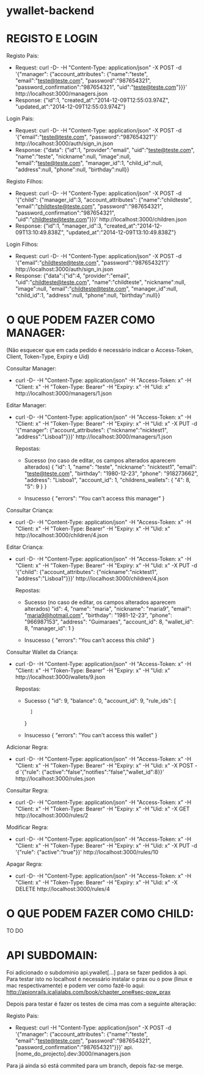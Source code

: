 ywallet-backend
===============


REGISTO E LOGIN
===============

Registo Pais:
- Request: curl -D- -H "Content-Type: application/json" -X POST -d '{"manager": {"account_attributes": {"name":"teste", "email":"teste@teste.com", "password":"987654321", "password_confirmation":"987654321", "uid":"teste@teste.com"}}}' http://localhost:3000/managers.json
- Response: {"id":1, "created_at":"2014-12-09T12:55:03.974Z", "updated_at":"2014-12-09T12:55:03.974Z"}

Login Pais:
- Request: curl -D- -H "Content-Type: application/json" -X POST -d '{"email":"teste@teste.com", "password":"987654321"}' http://localhost:3000/auth/sign_in.json
- Response: {"data": {"id":1, "provider":"email", "uid":"teste@teste.com", "name":"teste", "nickname":null, "image":null, "email":"teste@teste.com", "manager_id":1, "child_id":null, "address":null, "phone":null, "birthday":null}}


Registo Filhos:
- Request: curl -D- -H "Content-Type: application/json" -X POST -d '{"child": {"manager_id":3, "account_attributes": {"name":"childteste", "email":"childteste@teste.com", "password":"987654321", "password_confirmation":"987654321", "uid":"childteste@teste.com"}}}' http://localhost:3000/children.json
- Response: {"id":1, "manager_id":3, "created_at":"2014-12-09T13:10:49.838Z", "updated_at":"2014-12-09T13:10:49.838Z"}

Login Filhos:
- Request: curl -D- -H "Content-Type: application/json" -X POST -d '{"email":"childteste@teste.com", "password":"987654321"}' http://localhost:3000/auth/sign_in.json
- Response: {"data":{"id":4, "provider":"email", "uid":"childteste@teste.com", "name":"childteste", "nickname":null, "image":null, "email":"childteste@teste.com", "manager_id":null, "child_id":1, "address":null, "phone":null, "birthday":null}}

O QUE PODEM FAZER COMO MANAGER:
===============================
(Não esquecer que em cada pedido é necessário indicar o Access-Token, Client, Token-Type, Expiry e Uid)

Consultar Manager:
- curl -D- -H "Content-Type: application/json" -H "Access-Token: x" -H "Client: x" -H "Token-Type: Bearer" -H "Expiry: x" -H "Uid: x" http://localhost:3000/managers/1.json

Editar Manager:
- curl -D- -H "Content-Type: application/json" -H "Access-Token: x" -H "Client: x" -H "Token-Type: Bearer" -H "Expiry: x" -H "Uid: x" -X PUT -d '{"manager": {"account_attributes": {"nickname":"nicktest1", "address":"Lisboa1"}}}' http://localhost:3000/managers/1.json

	Repostas:

	- Sucesso (no caso de editar, os campos alterados aparecem alterados)
		{
		    "id": 1,
		    "name": "teste",
		    "nickname": "nicktest1",
		    "email": "teste@teste.com",
		    "birthday": "1980-12-23",
		    "phone": "918273662",
		    "address": "Lisboa1",
		    "account_id": 1,
		    "childrens_wallets": {
		        "4": 8,
		        "5": 9
		    }
		}

	- Insucesso
		{
		    "errors": "You can't access this manager"
		}

Consultar Criança:
- curl -D- -H "Content-Type: application/json" -H "Access-Token: x" -H "Client: x" -H "Token-Type: Bearer" -H "Expiry: x" -H "Uid: x" http://localhost:3000/children/4.json

Editar Criança:
- curl -D- -H "Content-Type: application/json" -H "Access-Token: x" -H "Client: x" -H "Token-Type: Bearer" -H "Expiry: x" -H "Uid: x" -X PUT -d '{"child": {"account_attributes": {"nickname":"nicktest1", "address":"Lisboa1"}}}' http://localhost:3000/children/4.json

	Repostas:

	- Sucesso (no caso de editar, os campos alterados aparecem alterados)
		    "id": 4,
		    "name": "maria",
		    "nickname": "maria9",
		    "email": "maria9@hotmail.com",
		    "birthday": "1981-12-23",
		    "phone": "966987153",
		    "address": "Guimaraes",
		    "account_id": 8,
		    "wallet_id": 8,
		    "manager_id": 1
		}

	- Insucesso
		{
	    "errors": "You can't access this child"
		}

Consultar Wallet da Criança:
- curl -D- -H "Content-Type: application/json" -H "Access-Token: x" -H "Client: x" -H "Token-Type: Bearer" -H "Expiry: x" -H "Uid: x" http://localhost:3000/wallets/9.json

	Repostas:

	- Sucesso
		{
		    "id": 9,
		    "balance": 0,
		    "account_id": 9,
		    "rule_ids": [

		    ]
		}

	- Insucesso
		{
	    "errors": "You can't access this wallet"
		}

Adicionar Regra:

- curl -D- -H "Content-Type: application/json" -H "Access-Token: x" -H "Client: x" -H "Token-Type: Bearer" -H "Expiry: x" -H "Uid: x" -X POST -d '{"rule": {"active":"false","notifies":"false","wallet_id":8}}' http://localhost:3000/rules.json

Consultar Regra:

- curl -D- -H "Content-Type: application/json" -H "Access-Token: x" -H "Client: x" -H "Token-Type: Bearer" -H "Expiry: x" -H "Uid: x" -X GET http://localhost:3000/rules/2

Modificar Regra:

- curl -D- -H "Content-Type: application/json" -H "Access-Token: x" -H "Client: x" -H "Token-Type: Bearer" -H "Expiry: x" -H "Uid: x" -X PUT -d '{"rule": {"active":"true"}}' http://localhost:3000/rules/10

Apagar Regra:

- curl -D- -H "Content-Type: application/json" -H "Access-Token: x" -H "Client: x" -H "Token-Type: Bearer" -H "Expiry: x" -H "Uid: x" -X DELETE http://localhost:3000/rules/4


O QUE PODEM FAZER COMO CHILD:
===============================
TO DO




API SUBDOMAIN:
===============================

Foi adicionado o subdominio api.ywallet[...] para se fazer pedidos à api.
Para testar isto no localhost é necessário instalar o prax ou o pow (linux e mac respectivamente) e podem ver como fazê-lo aqui: http://apionrails.icalialabs.com/book/chapter_one#sec-pow_prax

Depois para testar é fazer os testes de cima mas com a seguinte alteração:

Registo Pais:
- Request: curl -H "Content-Type: application/json" -X POST -d '{"manager": {"account_attributes": {"name":"teste", "email":"teste@teste.com", "password":"987654321", "password_confirmation":"987654321"}}}' api.[nome\_do\_projecto].dev:3000/managers.json

Para já ainda só está commited para um branch, depois faz-se merge.